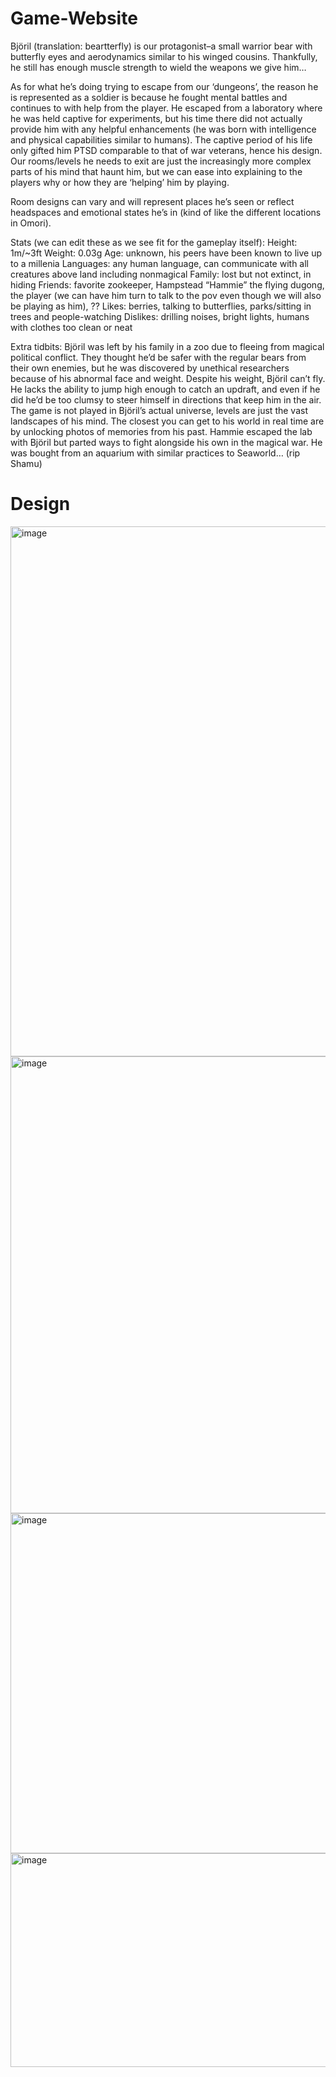 # Game-Website
Björil (translation: beartterfly) is our protagonist–a small warrior bear with butterfly eyes and aerodynamics similar to his winged cousins. Thankfully, he still has enough muscle strength to wield the weapons we give him…

As for what he’s doing trying to escape from our ‘dungeons’, the reason he is represented as a soldier is because he fought mental battles and continues to with help from the player. He escaped from a laboratory where he was held captive for experiments, but his time there did not actually provide him with any helpful enhancements (he was born with intelligence and physical capabilities similar to humans). The captive period of his life only gifted him PTSD comparable to that of war veterans, hence his design. Our rooms/levels he needs to exit are just the increasingly more complex parts of his mind that haunt him, but we can ease into explaining to the players why or how they are ‘helping’ him by playing.

Room designs can vary and will represent places he’s seen or reflect headspaces and emotional states he’s in (kind of like the different locations in Omori).

Stats (we can edit these as we see fit for the gameplay itself):
Height: 1m/~3ft
Weight: 0.03g
Age: unknown, his peers have been known to live up to a millenia
Languages: any human language, can communicate with all creatures above land including nonmagical
Family: lost but not extinct, in hiding 
Friends: favorite zookeeper, Hampstead “Hammie” the flying dugong, the player (we can have him turn to talk to the pov even though we will also be playing as him), ??
Likes: berries, talking to butterflies, parks/sitting in trees and people-watching 
Dislikes: drilling noises, bright lights, humans with clothes too clean or neat

Extra tidbits:
Björil was left by his family in a zoo due to fleeing from magical political conflict. They thought he’d be safer with the regular bears from their own enemies, but he was discovered by unethical researchers because of his abnormal face and weight.
Despite his weight, Björil can’t fly. He lacks the ability to jump high enough to catch an updraft, and even if he did he’d be too clumsy to steer himself in directions that keep him in the air.
The game is not played in Björil’s actual universe, levels are just the vast landscapes of his mind. The closest you can get to his world in real time are by unlocking photos of memories from his past. 
Hammie escaped the lab with Björil but parted ways to fight alongside his own in the magical war. He was bought from an aquarium with similar practices to Seaworld… (rip Shamu)   

# Design
<img width="1670" height="848" alt="image" src="https://github.com/user-attachments/assets/3bcbbaec-bdcf-4790-85c4-2a5ff6411ef6" />



<img width="1160" height="731" alt="image" src="https://github.com/user-attachments/assets/fd6800ba-4fcb-4235-98d6-a5d047be288d" />

<img width="1156" height="544" alt="image" src="https://github.com/user-attachments/assets/5245a3f4-e18e-4154-a63c-4673eec43894" />

<img width="1147" height="342" alt="image" src="https://github.com/user-attachments/assets/1f6537b1-66c9-4db0-80b2-4dd5a5b12d4d" />




